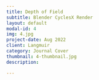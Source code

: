 ```yaml
---
title: Depth of Field
subtitle: Blender CyclesX Render
layout: default
modal-id: 4
img: 4.jpg
project-date: Aug 2022
client: Langmuir
category: Journal Cover
thumbnail: 4-thumbnail.jpg
description: 

---
```

